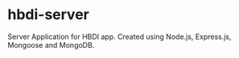 # hbdi-server
Server Application for HBDI app. Created using Node.js, Express.js, Mongoose and MongoDB.

